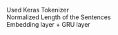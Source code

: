 Used Keras Tokenizer <br />
Normalized Length of the Sentences <br />
Embedding layer + GRU layer  <br />
